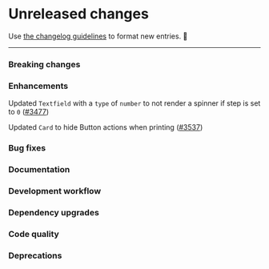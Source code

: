 # Unreleased changes

Use [the changelog guidelines](https://git.io/polaris-changelog-guidelines) to format new entries. 💜

---

### Breaking changes

### Enhancements

Updated `Textfield` with a `type` of `number` to not render a spinner if step is set to `0` ([#3477](https://github.com/Shopify/polaris-react/pull/3477))

Updated `Card` to hide Button actions when printing ([#3537](https://github.com/Shopify/polaris-react/pull/3537))

### Bug fixes

### Documentation

### Development workflow

### Dependency upgrades

### Code quality

### Deprecations
